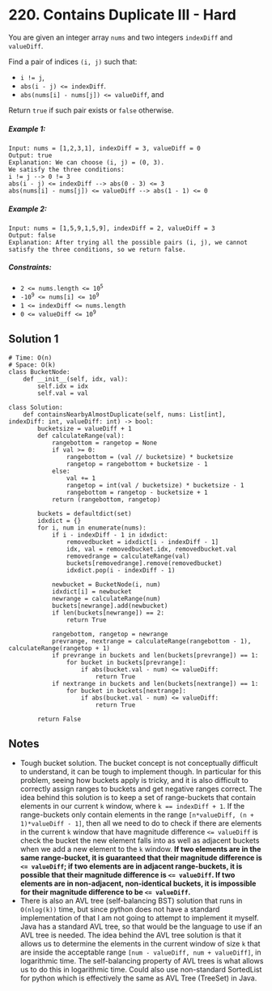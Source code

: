 # 220. Contains Duplicate III - Hard

You are given an integer array `nums` and two integers `indexDiff` and `valueDiff`.

Find a pair of indices `(i, j)` such that:

- `i != j`,
- `abs(i - j) <= indexDiff`.
- `abs(nums[i] - nums[j]) <= valueDiff`, and

Return `true` if such pair exists or `false` otherwise.

##### Example 1:

```
Input: nums = [1,2,3,1], indexDiff = 3, valueDiff = 0
Output: true
Explanation: We can choose (i, j) = (0, 3).
We satisfy the three conditions:
i != j --> 0 != 3
abs(i - j) <= indexDiff --> abs(0 - 3) <= 3
abs(nums[i] - nums[j]) <= valueDiff --> abs(1 - 1) <= 0
```

##### Example 2:

```
Input: nums = [1,5,9,1,5,9], indexDiff = 2, valueDiff = 3
Output: false
Explanation: After trying all the possible pairs (i, j), we cannot satisfy the three conditions, so we return false.
```

##### Constraints:

- <code>2 <= nums.length <= 10<sup>5</sup></code>
- <code>-10<sup>9</sup> <= nums[i] <= 10<sup>9</sup></code>
- <code>1 <= indexDiff <= nums.length</code>
- <code>0 <= valueDiff <= 10<sup>9</sup></code>

## Solution 1

```
# Time: O(n)
# Space: O(k)
class BucketNode:
    def __init__(self, idx, val):
        self.idx = idx
        self.val = val
        
class Solution:
    def containsNearbyAlmostDuplicate(self, nums: List[int], indexDiff: int, valueDiff: int) -> bool:
        bucketsize = valueDiff + 1
        def calculateRange(val):
            rangebottom = rangetop = None
            if val >= 0:
                rangebottom = (val // bucketsize) * bucketsize
                rangetop = rangebottom + bucketsize - 1
            else:
                val += 1
                rangetop = int(val / bucketsize) * bucketsize - 1
                rangebottom = rangetop - bucketsize + 1
            return (rangebottom, rangetop)
        
        buckets = defaultdict(set)
        idxdict = {}
        for i, num in enumerate(nums):
            if i - indexDiff - 1 in idxdict:
                removedbucket = idxdict[i - indexDiff - 1]
                idx, val = removedbucket.idx, removedbucket.val
                removedrange = calculateRange(val)
                buckets[removedrange].remove(removedbucket)
                idxdict.pop(i - indexDiff - 1)
                
            newbucket = BucketNode(i, num)
            idxdict[i] = newbucket
            newrange = calculateRange(num)
            buckets[newrange].add(newbucket)
            if len(buckets[newrange]) == 2:
                return True
            
            rangebottom, rangetop = newrange
            prevrange, nextrange = calculateRange(rangebottom - 1), calculateRange(rangetop + 1)
            if prevrange in buckets and len(buckets[prevrange]) == 1:
                for bucket in buckets[prevrange]:
                    if abs(bucket.val - num) <= valueDiff:
                        return True
            if nextrange in buckets and len(buckets[nextrange]) == 1:
                for bucket in buckets[nextrange]:
                    if abs(bucket.val - num) <= valueDiff:
                        return True
        
        return False
```

## Notes
- Tough bucket solution. The bucket concept is not conceptually difficult to understand, it can be tough to implement though. In particular for this problem, seeing how buckets apply is tricky, and it is also difficult to correctly assign ranges to buckets and get negative ranges correct. The idea behind this solution is to keep a set of range-buckets that contain elements in our current `k` window, where `k == indexDiff + 1`. If the range-buckets only contain elements in the range `[n*valueDiff, (n + 1)*valueDiff - 1]`, then all we need to do to check if there are elements in the current `k` window that have magnitude difference `<= valueDiff` is check the bucket the new element falls into as well as adjacent buckets when we add a new element to the `k` window. __If two elements are in the same range-bucket, it is guaranteed that their magnitude difference is `<= valueDiff`; if two elements are in adjacent range-buckets, it is possible that their magnitude difference is `<= valueDiff`. If two elements are in non-adjacent, non-identical buckets, it is impossible for their magnitude difference to be `<= valueDiff`.__
- There is also an AVL tree (self-balancing BST) solution that runs in `O(nlog(k))` time, but since python does not have a standard implementation of that I am not going to attempt to implement it myself. Java has a standard AVL tree, so that would be the language to use if an AVL tree is needed. The idea behind the AVL tree solution is that it allows us to determine the elements in the current window of size `k` that are inside the acceptable range `[num - valueDiff, num + valueDiff]`, in logarithmic time. The self-balancing property of AVL trees is what allows us to do this in logarithmic time. Could also use non-standard SortedList for python which is effectively the same as AVL Tree (TreeSet) in Java.